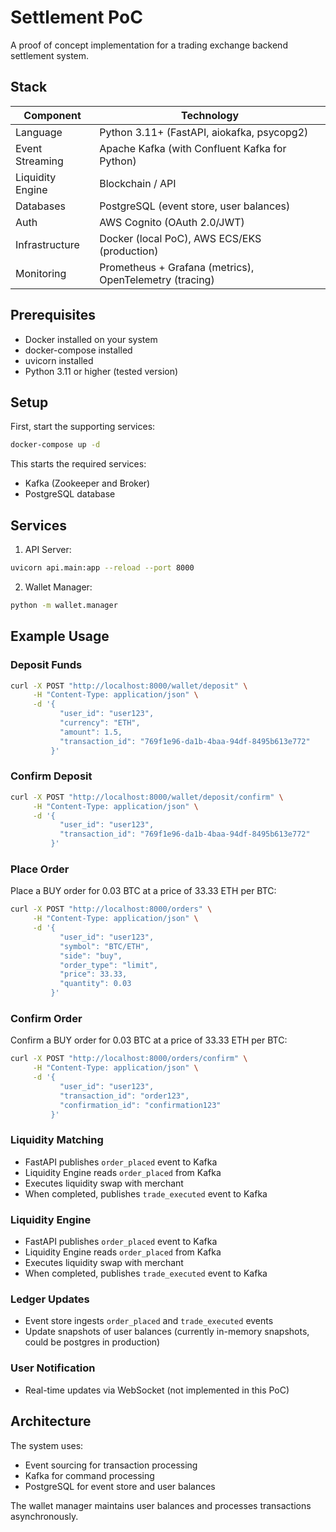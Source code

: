 # Settlement PoC

A proof of concept implementation for a trading exchange backend settlement system.

## Stack

| Component          | Technology                              |
|--------------------|-----------------------------------------|
| Language           | Python 3.11+ (FastAPI, aiokafka, psycopg2) |
| Event Streaming     | Apache Kafka (with Confluent Kafka for Python) |
| Liquidity Engine         | Blockchain / API                    |
| Databases          | PostgreSQL (event store, user balances) |
| Auth               | AWS Cognito (OAuth 2.0/JWT)            |
| Infrastructure    | Docker (local PoC), AWS ECS/EKS (production) |
| Monitoring         | Prometheus + Grafana (metrics), OpenTelemetry (tracing) |

## Prerequisites

- Docker installed on your system
- docker-compose installed
- uvicorn installed
- Python 3.11 or higher (tested version)

## Setup

First, start the supporting services:

```bash
docker-compose up -d
```

This starts the required services:
- Kafka (Zookeeper and Broker)
- PostgreSQL database

## Services

1. API Server:
```bash
uvicorn api.main:app --reload --port 8000
```

2. Wallet Manager:
```bash
python -m wallet.manager
```

## Example Usage

### Deposit Funds
```bash
curl -X POST "http://localhost:8000/wallet/deposit" \
     -H "Content-Type: application/json" \
     -d '{
           "user_id": "user123",
           "currency": "ETH",
           "amount": 1.5,
           "transaction_id": "769f1e96-da1b-4baa-94df-8495b613e772"
         }'
```

### Confirm Deposit
```bash
curl -X POST "http://localhost:8000/wallet/deposit/confirm" \
     -H "Content-Type: application/json" \
     -d '{
           "user_id": "user123",
           "transaction_id": "769f1e96-da1b-4baa-94df-8495b613e772"
         }'
```

### Place Order
Place a BUY order for 0.03 BTC at a price of 33.33 ETH per BTC:
```bash
curl -X POST "http://localhost:8000/orders" \
     -H "Content-Type: application/json" \
     -d '{
           "user_id": "user123",
           "symbol": "BTC/ETH",
           "side": "buy",
           "order_type": "limit",
           "price": 33.33,
           "quantity": 0.03
         }'
```


### Confirm Order
Confirm a BUY order for 0.03 BTC at a price of 33.33 ETH per BTC:
```bash
curl -X POST "http://localhost:8000/orders/confirm" \
     -H "Content-Type: application/json" \
     -d '{
           "user_id": "user123",
           "transaction_id": "order123",
           "confirmation_id": "confirmation123"
         }'
```

### Liquidity Matching 
- FastAPI publishes `order_placed` event to Kafka
- Liquidity Engine reads `order_placed` from Kafka
- Executes liquidity swap with merchant
- When completed, publishes `trade_executed` event to Kafka

### Liquidity Engine
- FastAPI publishes `order_placed` event to Kafka
- Liquidity Engine reads `order_placed` from Kafka
- Executes liquidity swap with merchant
- When completed, publishes `trade_executed` event to Kafka

### Ledger Updates
- Event store ingests `order_placed` and `trade_executed` events
- Update snapshots of user balances (currently in-memory snapshots, could be postgres in production)

### User Notification
- Real-time updates via WebSocket (not implemented in this PoC)

## Architecture

The system uses:
- Event sourcing for transaction processing
- Kafka for command processing
- PostgreSQL for event store and user balances

The wallet manager maintains user balances and processes transactions asynchronously.